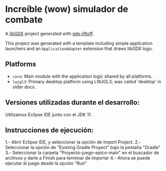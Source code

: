 # Increíble (wow) simulador de combate

A [libGDX](https://libgdx.com/) project generated with [gdx-liftoff](https://github.com/libgdx/gdx-liftoff).

This project was generated with a template including simple application launchers and an `ApplicationAdapter` extension that draws libGDX logo.

## Platforms

- `core`: Main module with the application logic shared by all platforms.
- `lwjgl3`: Primary desktop platform using LWJGL3; was called 'desktop' in older docs.

## Versiones utilizadas durante el desarrollo:

Utilizamos Eclipse IDE junto con el JDK 11.

## Instrucciones de ejecución:

1.- Abrir Eclipse IDE, y seleccionar la opción de Import Project.
2.- Seleccionar la opción de "Existing Gradle Proyect" bajo la pestaña "Gradle"
3.- Seleccionar la carpeta "Proyecto-juego-epico-main" en el buscador de archivos y darle a Finish para terminar de importar
4.- Ahora se puede ejecutar el juego desde la opción "Run"
